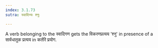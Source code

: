 ```yaml
---
index: 3.1.73
sutra: स्वादिभ्यः श्नुः

---
```

A verb belonging to the स्वादिगण gets the विकरणप्रत्यय 'श्नु' in presence of a सार्वधातुक प्रत्यय in कर्तरि प्रयोग.